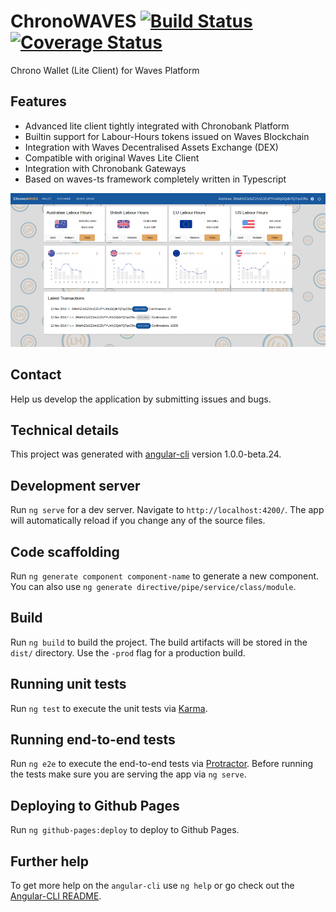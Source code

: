 # ChronoWAVES [![Build Status](https://travis-ci.org/ChronoBank/ChronoWAVES.svg?branch=master)](https://travis-ci.org/ChronoBank/ChronoWAVES) [![Coverage Status](https://coveralls.io/repos/github/ChronoBank/ChronoWAVES/badge.svg?branch=master)](https://coveralls.io/github/ChronoBank/ChronoWAVES?branch=master)

Chrono Wallet (Lite Client) for Waves Platform

## Features
- Advanced lite client tightly integrated with Chronobank Platform
- Builtin support for Labour-Hours tokens issued on Waves Blockchain
- Integration with Waves Decentralised Assets Exchange (DEX)
- Compatible with original Waves Lite Client
- Integration with Chronobank Gateways
- Based on waves-ts framework completely written in Typescript

![Dashboard](wallet_1000.png)

## Contact  

Help us develop the application by submitting issues and bugs.


## Technical details

This project was generated with [angular-cli](https://github.com/angular/angular-cli) version 1.0.0-beta.24.

## Development server
Run `ng serve` for a dev server. Navigate to `http://localhost:4200/`. The app will automatically reload if you change any of the source files.

## Code scaffolding

Run `ng generate component component-name` to generate a new component. You can also use `ng generate directive/pipe/service/class/module`.

## Build

Run `ng build` to build the project. The build artifacts will be stored in the `dist/` directory. Use the `-prod` flag for a production build.

## Running unit tests

Run `ng test` to execute the unit tests via [Karma](https://karma-runner.github.io).

## Running end-to-end tests

Run `ng e2e` to execute the end-to-end tests via [Protractor](http://www.protractortest.org/).
Before running the tests make sure you are serving the app via `ng serve`.

## Deploying to Github Pages

Run `ng github-pages:deploy` to deploy to Github Pages.

## Further help

To get more help on the `angular-cli` use `ng help` or go check out the [Angular-CLI README](https://github.com/angular/angular-cli/blob/master/README.md).
